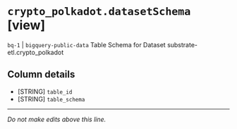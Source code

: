# `crypto_polkadot.datasetSchema` [view]
`bq-1` | `bigquery-public-data`
Table Schema for Dataset substrate-etl.crypto_polkadot

## Column details
* [STRING]    `table_id`
* [STRING]    `table_schema`

-------------------------------------------------------------------------------
*Do not make edits above this line.*
